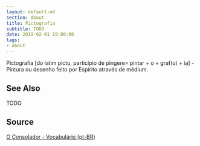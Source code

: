 ```yaml
---
layout: default-md
section: About
title: Pictografia
subtitle: TODO
date: 2019-02-01 19:00:00
tags:
- about
---
```


Pictografia [do latim pictu, particípio de pingere= pintar + o + graf(o) + ia] - Pintura ou desenho feito por Espírito através de médium.

## See Also
TODO

## Source
[O Consolador - Vocabulário (pt-BR)](http://www.oconsolador.com.br/linkfixo/vocabulario/principal.html)
